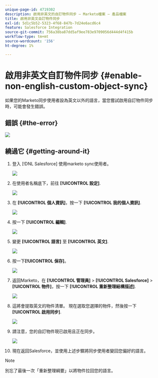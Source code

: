 ```yaml
---
unique-page-id: 4719302
description: 啟用非英文的自訂物件同步 — Marketo檔案 — 產品檔案
title: 啟用非英文自訂物件同步
exl-id: 5d1c5b52-5323-4f68-847b-7d24e6acd6c4
feature: Salesforce Integration
source-git-commit: 756a38ba87dd5af9ee783e9709056d444d4f415b
workflow-type: tm+mt
source-wordcount: '156'
ht-degree: 1%

---
```


# 啟用非英文自訂物件同步 {#enable-non-english-custom-object-sync}

如果您的Marketo同步使用者設為英文以外的語言，當您嘗試啟用自訂物件同步時，可能會發生錯誤。

## 錯誤 {#the-error}

![](assets/image2014-12-10-13-3a17-3a51.png)

## 繞過它 {#getting-around-it}

1. 登入 [!DNL Salesforce] 使用marketo sync使用者。

   ![](assets/image2014-12-10-13-3a18-3a1.png)

1. 在使用者名稱底下，前往 **[!UICONTROL 設定]**.

   ![](assets/image2014-12-10-13-3a18-3a11.png)

1. 在 **[!UICONTROL 個人資訊]**，按一下 **[!UICONTROL 我的個人資訊]**.

   ![](assets/image2014-12-10-13-3a18-3a22.png)

1. 按一下 **[!UICONTROL 編輯]**.

   ![](assets/image2014-12-10-13-3a18-3a32.png)

1. 變更 **[!UICONTROL 語言]** 至 **[!UICONTROL 英文]**.

   ![](assets/image2014-12-10-13-3a18-3a45.png)

1. 按一下&#x200B;**[!UICONTROL 保存]**。

   ![](assets/image2014-12-10-13-3a18-3a55.png)

1. 返回Marketo，在 **[!UICONTROL 管理員]** > **[!UICONTROL Salesforce]** > **[!UICONTROL 物件]**，按一下 **[!UICONTROL 重新整理結構描述]**.

   ![](assets/image2014-12-10-13-3a19-3a6.png)

1. 這將會提取英文的物件清單。 現在選取您選擇的物件，然後按一下 **[!UICONTROL 啟用同步]**.

   ![](assets/image2014-12-10-13-3a19-3a16.png)

1. 請注意，您的自訂物件現已啟用且正在同步。

   ![](assets/image2014-12-10-13-3a19-3a26.png)

1. 現在返回Salesforce，並使用上述步驟將同步使用者變回您偏好的語言。

>[!NOTE]
>
>別忘了最後一次「重新整理綱要」以將物件拉回您的語言。
